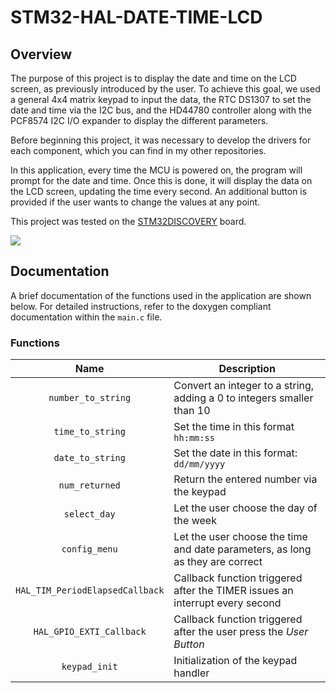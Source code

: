 # STM32-HAL-DATE-TIME-LCD

## Overview


The purpose of this project is to display the date and time on the LCD screen, as previously introduced by the user. To achieve this goal, we used a general 4x4 matrix keypad to input the data, the RTC DS1307 to set the date and time via the I2C bus, and the HD44780 controller along with the PCF8574 I2C I/O expander to display the different parameters.

Before beginning this project, it was necessary to develop the drivers for each component, which you can find in my other repositories.

In this application, every time the MCU is powered on, the program will prompt for the date and time. Once this is done, it will display the data on the LCD screen, updating the time every second. An additional button is provided if the user wants to change the values at any point.

This project was tested on the [STM32DISCOVERY](https://www.st.com/en/evaluation-tools/stm32f4discovery.html) board.

![](pic123.png)

## Documentation

A brief documentation of the functions used in the application are shown below. For detailed instructions, refer to the doxygen compliant documentation within the `main.c` file.

### Functions

| Name | Description |
|     :---:    |     ---      |
| `number_to_string`   |   Convert an integer to a string, adding a 0 to integers smaller than 10   | 
| `time_to_string`   |  Set the time in this format `hh:mm:ss` | 
| `date_to_string`   |  Set the date in this format: `dd/mm/yyyy`  | 
| `num_returned`   |  Return the entered number via the keypad  | 
| `select_day`   |  Let the user choose the day of the week  | 
| `config_menu`   |  Let the user choose the time and date parameters, as long as they are correct  | 
| `HAL_TIM_PeriodElapsedCallback`   |  Callback function triggered after the TIMER issues an interrupt every second | 
| `HAL_GPIO_EXTI_Callback`   |   Callback function triggered after the user press the _User Button_ | 
| `keypad_init`   |   Initialization of the keypad handler  | 